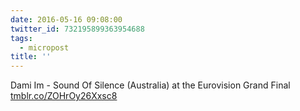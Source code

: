 ```yaml
---
date: 2016-05-16 09:08:00
twitter_id: 732195899363954688
tags:
  - micropost
title: ''
---
```


Dami Im - Sound Of Silence (Australia) at the Eurovision Grand Final [tmblr.co/ZOHrOy26Xxsc8](https://tmblr.co/ZOHrOy26Xxsc8)
